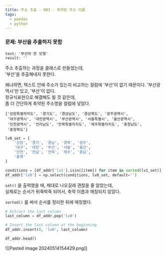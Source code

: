 ```yaml
---
title: 주소 추출 - 003 - 축약된 주소 이름
tags:
  - pandas
  - python
---
```


### 문제: 부산을 추출하지 못함

```
text: '부산의 한 모텔'
result: ''
```

주소 추출하는 과정을 클래스로 만들었는데,  
'부산'을 추출해내지 못한다.  

왜냐하면, 텍스트 안에 주소가 있는지 비교하는 컬럼에 '부산'이 없기 때문이다. 
'부산광역시'만 있고, '부산'이 없다.  
정규식표현으로 해결해도 될 것 같은데,  
좀 더 간단하게 축약된 주소명을 컬럼에 넣었다.  

```
{'강원특별자치도', '경기도', '경상남도', '경상북도', '광주광역시',
 '대구광역시', '대전광역시', '부산광역시', '서울특별시', '울산광역시',
 '인천광역시', '전라남도', '전북특별자치도', '제주특별자치도', '충청남도',
 '충청북도'}
```

```python
lv0_set = [
    '강원', '경기', '경남', '경북', '광주',
    '대구', '대전', '부산', '서울', '울산',
    '인천', '전남', '전북', '제주', '충남',
    '충북'
]
```

```python
conditions = [df_addr['lv1'].isin([item]) for item in sorted(lv1_set)]
df_addr['lv0'] = np.select(conditions, lv0_set, default='')
```

`set()` 을 출력했을 때, 제대로 나오길래 괜찮을 줄 알았는데,  
실제로는 순서가 뒤죽박죽 되어서, 축약 이름과 매칭되지 않았다. 

`sorted()` 를 써서 순서를 정리한 뒤에 매칭했다.

```python
# Extract the last column
last_column = df_addr.pop('lv0')

# Insert the last column at the beginning
df_addr.insert(0, 'lv0', last_column)

df_addr.head()
```

![[Pasted image 20240514154429.png]]


